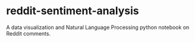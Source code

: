 # reddit-sentiment-analysis
A data visualization and Natural Language Processing python notebook on Reddit comments.
